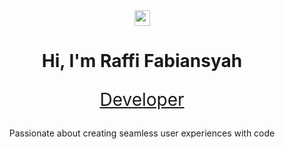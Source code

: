 <div align="center"> <img src="https://media.giphy.com/media/hvRJCLFzcasrR4ia7z/giphy.gif" width="25px" height="25px"> <h1>Hi, I'm Raffi Fabiansyah</h1> </div> <p align="center"> <a href="https://github.com/raffi14"> <p align="center" style="font-size: 28px;">Developer</p> </a> </p> <p align="center"> Passionate about creating seamless user experiences with code </p>
